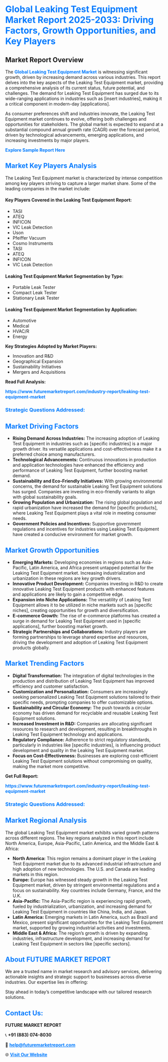 <h1 style="color: #007BFF;">Global Leaking Test Equipment Market Report 2025-2033: Driving Factors, Growth Opportunities, and Key Players</h1>

<section id="overview">
<h2>Market Report Overview</h2>
<p>The <a href="https://www.futuremarketreport.com/industry-report/leaking-test-equipment-market" style="color: #007BFF; text-decoration: none;"><strong>Global Leaking Test Equipment Market</strong></a> is witnessing significant growth, driven by increasing demand across various industries. This report delves into the key aspects of the Leaking Test Equipment market, providing a comprehensive analysis of its current status, future potential, and challenges. The demand for Leaking Test Equipment has surged due to its wide-ranging applications in industries such as [insert industries], making it a critical component in modern-day [applications].</p>
<p>As consumer preferences shift and industries innovate, the Leaking Test Equipment market continues to evolve, offering both challenges and opportunities for stakeholders. The global market is expected to expand at a substantial compound annual growth rate (CAGR) over the forecast period, driven by technological advancements, emerging applications, and increasing investments by major players.</p>
</section>

<section id="overview">
<p><a href="https://www.futuremarketreport.com/request-sample/reportId=102921" style="color: #007BFF; text-decoration: none;"><strong>Explore Sample Report Here</strong></a></p>
</section>

<section id="key-players">
<h2 style="color: #007BFF;">Market Key Players Analysis</h2>
<p>The Leaking Test Equipment market is characterized by intense competition among key players striving to capture a larger market share. Some of the leading companies in the market include:</p>
<h4>Key Players Covered in the Leaking Test Equipment Report:</h4>
<ul><li>TASI</li><li>ATEQ</li><li>INFICON</li><li>VIC Leak Detection</li><li>Uson</li><li>Pfeiffer Vacuum</li><li>Cosmo Instruments</li><li>TASI</li><li>ATEQ</li><li>INFICON</li><li>VIC Leak Detection</li></ul>
<h4>Leaking Test Equipment Market Segmentation by Type:</h4>
<ul><li>Portable Leak Tester</li><li>Compact Leak Tester</li><li>Stationary Leak Tester</li></ul>

<h4>Leaking Test Equipment Market Segmentation by Application:</h4>
<ul><li>Automotive</li><li>Medical</li><li>HVAC/R</li><li>Energy</li></ul>
<p><strong>Key Strategies Adopted by Market Players:</strong></p>
<ul>
<li>Innovation and R&D</li>
<li>Geographical Expansion</li>
<li>Sustainability Initiatives</li>
<li>Mergers and Acquisitions</li>
</ul>
</section>

<section>
<p><strong>Read Full Analysis: </strong></p><a href="https://www.futuremarketreport.com/industry-report/leaking-test-equipment-market" style="color: #007BFF; text-decoration: none;"><strong>https://www.futuremarketreport.com/industry-report/leaking-test-equipment-market</strong></a>
<h3 style="color: #007BFF;">Strategic Questions Addressed:</h3>
</section>

<section id="driving-factors">
<h2 style="color: #007BFF;">Market Driving Factors</h2>
<ul>
<li><strong>Rising Demand Across Industries:</strong> The increasing adoption of Leaking Test Equipment in industries such as [specific industries] is a major growth driver. Its versatile applications and cost-effectiveness make it a preferred choice among manufacturers.</li>
<li><strong>Technological Advancements:</strong> Continuous innovations in production and application technologies have enhanced the efficiency and performance of Leaking Test Equipment, further boosting market demand.</li>
<li><strong>Sustainability and Eco-Friendly Initiatives:</strong> With growing environmental concerns, the demand for sustainable Leaking Test Equipment solutions has surged. Companies are investing in eco-friendly variants to align with global sustainability goals.</li>
<li><strong>Growing Population and Urbanization:</strong> The rising global population and rapid urbanization have increased the demand for [specific products], where Leaking Test Equipment plays a vital role in meeting consumer needs.</li>
<li><strong>Government Policies and Incentives:</strong> Supportive government regulations and incentives for industries using Leaking Test Equipment have created a conducive environment for market growth.</li>
</ul>
</section>

<section id="growth-opportunities">
<h2 style="color: #007BFF;">Market Growth Opportunities</h2>
<ul>
<li><strong>Emerging Markets:</strong> Developing economies in regions such as Asia-Pacific, Latin America, and Africa present untapped potential for the Leaking Test Equipment market. Increasing industrialization and urbanization in these regions are key growth drivers.</li>
<li><strong>Innovative Product Development:</strong> Companies investing in R&D to create innovative Leaking Test Equipment products with enhanced features and applications are likely to gain a competitive edge.</li>
<li><strong>Expansion into Niche Applications:</strong> The versatility of Leaking Test Equipment allows it to be utilized in niche markets such as [specific niches], creating opportunities for growth and diversification.</li>
<li><strong>E-commerce Growth:</strong> The rise of e-commerce platforms has created a surge in demand for Leaking Test Equipment used in [specific applications], further boosting market growth.</li>
<li><strong>Strategic Partnerships and Collaborations:</strong> Industry players are forming partnerships to leverage shared expertise and resources, driving the development and adoption of Leaking Test Equipment products globally.</li>
</ul>
</section>

<section id="trending-factors">
<h2 style="color: #007BFF;">Market Trending Factors</h2>
<ul>
<li><strong>Digital Transformation:</strong> The integration of digital technologies in the production and distribution of Leaking Test Equipment has improved efficiency and customer satisfaction.</li>
<li><strong>Customization and Personalization:</strong> Consumers are increasingly seeking personalized Leaking Test Equipment solutions tailored to their specific needs, prompting companies to offer customizable options.</li>
<li><strong>Sustainability and Circular Economy:</strong> The push towards a circular economy has driven demand for recyclable and reusable Leaking Test Equipment solutions.</li>
<li><strong>Increased Investment in R&D:</strong> Companies are allocating significant resources to research and development, resulting in breakthroughs in Leaking Test Equipment technology and applications.</li>
<li><strong>Regulatory Compliance:</strong> Adherence to strict regulatory standards, particularly in industries like [specific industries], is influencing product development and quality in the Leaking Test Equipment market.</li>
<li><strong>Focus on Cost-Effectiveness:</strong> Businesses are exploring cost-efficient Leaking Test Equipment solutions without compromising on quality, making the market more competitive.</li>
</ul>
</section>

<section>
<p><strong>Get Full Report: </strong></p><a href="https://www.futuremarketreport.com/industry-report/leaking-test-equipment-market" style="color: #007BFF; text-decoration: none;"><strong>https://www.futuremarketreport.com/industry-report/leaking-test-equipment-market</strong></a>
<h3 style="color: #007BFF;">Strategic Questions Addressed:</h3>
</section>


<section id="regional-analysis">
<h2 style="color: #007BFF;">Market Regional Analysis</h2>
<p>The global Leaking Test Equipment market exhibits varied growth patterns across different regions. The key regions analyzed in this report include North America, Europe, Asia-Pacific, Latin America, and the Middle East & Africa:</p>
<ul>
<li><strong>North America:</strong> This region remains a dominant player in the Leaking Test Equipment market due to its advanced industrial infrastructure and high adoption of new technologies. The U.S. and Canada are leading markets in this region.</li>
<li><strong>Europe:</strong> Europe has witnessed steady growth in the Leaking Test Equipment market, driven by stringent environmental regulations and a focus on sustainability. Key countries include Germany, France, and the U.K.</li>
<li><strong>Asia-Pacific:</strong> The Asia-Pacific region is experiencing rapid growth, fueled by industrialization, urbanization, and increasing demand for Leaking Test Equipment in countries like China, India, and Japan.</li>
<li><strong>Latin America:</strong> Emerging markets in Latin America, such as Brazil and Mexico, present significant opportunities for the Leaking Test Equipment market, supported by growing industrial activities and investments.</li>
<li><strong>Middle East & Africa:</strong> The region’s growth is driven by expanding industries, infrastructure development, and increasing demand for Leaking Test Equipment in sectors like [specific sectors].</li>
</ul>
</section>

<footer>
<h2 style="color: #007BFF;">About FUTURE MARKET REPORT</h2>
<p>We are a trusted name in market research and advisory services, delivering actionable insights and strategic support to businesses across diverse industries. Our expertise lies in offering:</p>

<p>Stay ahead in today’s competitive landscape with our tailored research solutions.</p>

<h2 style="color: #007BFF;">Contact Us:</h2>
<p><strong>FUTURE MARKET REPORT</strong></p>
<p>📞 <strong>+91 (883) 074-8030</strong></p>
<p>📧 <strong><a href="mailto:help@futuremarketreport.com" style="color: #007BFF;">help@futuremarketreport.com</a></strong></p>
<p>🌐 <strong><a href="https://www.futuremarketreport.com/" style="color: #007BFF;">Visit Our Website</a></strong></p>
</footer>